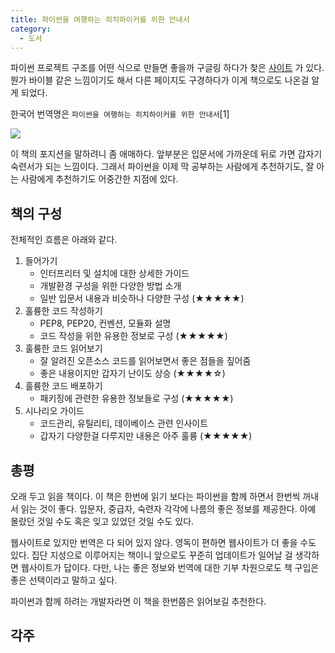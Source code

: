 ```yaml
---
title: 파이썬을 여행하는 히치하이커를 위한 안내서
category:
  - 도서
---
```


파이썬 프로젝트 구조를 어떤 식으로 만들면 좋을까 구글링 하다가 찾은 [사이트](https://python-guide-kr.readthedocs.io/ko/latest/writing/structure.html) 가 있다.
뭔가 바이블 같은 느낌이기도 해서 다른 페이지도 구경하다가 이게 책으로도 나온걸 알게 되었다.

한국어 번역명은 `파이썬을 여행하는 히치하이커를 위한 안내서`[1]

![](http://image.yes24.com/goods/55258117/L)

이 책의 포지션을 말하려니 좀 애매하다. 앞부분은 입문서에 가까운데 뒤로 가면 갑자기 숙련서가 되는 느낌이다.
그래서 파이썬을 이제 막 공부하는 사람에게 추천하기도, 잘 아는 사람에게 추천하기도 어중간한 지점에 있다.

## 책의 구성

전체적인 흐름은 아래와 같다.
1. 들어가기
    - 인터프리터 및 설치에 대한 상세한 가이드
    - 개발환경 구성을 위한 다양한 방법 소개
    - 일반 입문서 내용과 비슷하나 다양한 구성 (★★★★★)
2. 훌륭한 코드 작성하기
    - PEP8, PEP20, 컨벤션, 모듈화 설명
    - 코드 작성을 위한 유용한 정보로 구성 (★★★★★)
3. 훌륭한 코드 읽어보기
    - 잘 알려진 오픈소스 코드를 읽어보면서 좋은 점들을 짚어줌
    - 좋은 내용이지만 갑자기 난이도 상승 (★★★★☆)
4. 훌륭한 코드 배포하기
    - 패키징에 관련한 유용한 정보들로 구성 (★★★★★)
5. 시나리오 가이드
    - 코드관리, 유틸리티, 데이베이스 관련 인사이트
    - 갑자기 다양한걸 다루지만 내용은 아주 훌륭 (★★★★★)
   
## 총평

오래 두고 읽을 책이다.
이 책은 한번에 읽기 보다는 파이썬을 함께 하면서 한번씩 꺼내서 읽는 것이 좋다. 입문자, 중급자, 숙련자 각각에 나름의 좋은 정보를 제공한다.
아예 몰랐던 것일 수도 혹은 잊고 있었던 것일 수도 있다.

웹사이트로 있지만 번역은 다 되어 있지 않다. 영독이 편하면 웹사이트가 더 좋을 수도 있다.
집단 지성으로 이루어지는 책이니 앞으로도 꾸준히 업데이트가 일어날 걸 생각하면 웹사이트가 답이다.
다만, 나는 좋은 정보와 번역에 대한 기부 차원으로도 책 구입은 좋은 선택이라고 말하고 싶다.

파이썬과 함께 하려는 개발자라면 이 책을 한번쯤은 읽어보길 추천한다.

## 각주

[^1]: http://www.yes24.com/Product/Goods/55258117
